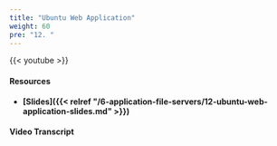 ```yaml
---
title: "Ubuntu Web Application"
weight: 60
pre: "12. "
---
```


{{< youtube  >}}

#### Resources

* **[Slides]({{< relref "/6-application-file-servers/12-ubuntu-web-application-slides.md" >}})**

#### Video Transcript
